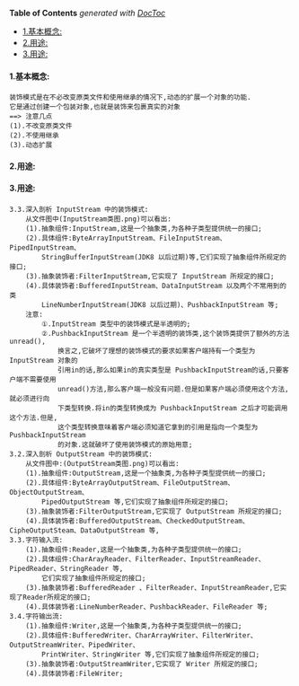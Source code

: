 <!-- START doctoc generated TOC please keep comment here to allow auto update -->
<!-- DON'T EDIT THIS SECTION, INSTEAD RE-RUN doctoc TO UPDATE -->
**Table of Contents**  *generated with [DocToc](https://github.com/thlorenz/doctoc)*

- [1.基本概念:](#1%E5%9F%BA%E6%9C%AC%E6%A6%82%E5%BF%B5)
- [2.用途:](#2%E7%94%A8%E9%80%94)
- [3.用途:](#3%E7%94%A8%E9%80%94)

<!-- END doctoc generated TOC please keep comment here to allow auto update -->

#### 1.基本概念:
	装饰模式是在不必改变原类文件和使用继承的情况下,动态的扩展一个对象的功能.
	它是通过创建一个包装对象,也就是装饰来包裹真实的对象
	==> 注意几点
	(1).不改变原类文件
	(2).不使用继承
	(3).动态扩展
#### 2.用途:

#### 3.用途:
	3.3.深入剖析 InputStream 中的装饰模式:
		从文件图中(InputStream类图.png)可以看出:
		(1).抽象组件:InputStream,这是一个抽象类,为各种子类型提供统一的接口;
		(2).具体组件:ByteArrayInputStream、FileInputStream、PipedInputStream、
			StringBufferInputStream(JDK8 以后过期)等,它们实现了抽象组件所规定的接口;
		(3).抽象装饰者:FilterInputStream,它实现了 InputStream 所规定的接口;
		(4).具体装饰者:BufferedInputStream、DataInputStream 以及两个不常用到的类
			LineNumberInputStream(JDK8 以后过期)、PushbackInputStream 等;
		注意:
			①.InputStream 类型中的装饰模式是半透明的;
			②.PushbackInputStream 是一个半透明的装饰类,这个装饰类提供了额外的方法unread(),
				换言之,它破坏了理想的装饰模式的要求如果客户端持有一个类型为 InputStream 对象的
				引用in的话,那么如果in的真实类型是 PushbackInputStream的话,只要客户端不需要使用
				unread()方法,那么客户端一般没有问题.但是如果客户端必须使用这个方法,就必须进行向
				下类型转换.将in的类型转换成为 PushbackInputStream 之后才可能调用这个方法.但是,
				这个类型转换意味着客户端必须知道它拿到的引用是指向一个类型为 PushbackInputStream 
				的对象.这就破坏了使用装饰模式的原始用意;
	3.2.深入剖析 OutputStream 中的装饰模式:
		从文件图中:(OutputStream类图.png)可以看出:
		(1).抽象组件:OutputStream,这是一个抽象类,为各种子类型提供统一的接口;
		(2).具体组件:ByteArrayOutputStream、FileOutputStream、ObjectOutputStream、
			PipedOutputStream 等,它们实现了抽象组件所规定的接口;
		(3).抽象装饰者:FilterOutputStream,它实现了 OutputStream 所规定的接口;
		(4).具体装饰者:BufferedOutputStream、CheckedOutputStream、CipheOutputSteam、DataOutputStream 等,
	3.3.字符输入流:
		(1).抽象组件:Reader,这是一个抽象类,为各种子类型提供统一的接口;
		(2).具体组件:CharArayReader、FilterReader、InputStreamReader、PipedReader、StringReader 等,
			它们实现了抽象组件所规定的接口;
		(3).抽象装饰者:BufferedReader 、FilterReader、InputStreamReader,它实现了Reader所规定的接口;
		(4).具体装饰者:LineNumberReader、PushbackReader、FileReader 等;
	3.4.字符输出流:
		(1).抽象组件:Writer,这是一个抽象类,为各种子类型提供统一的接口;
		(2).具体组件:BufferedWriter、CharArrayWriter、FilterWriter、OutputStreamWriter、PipedWriter、
			PrintWriter、StringWriter 等,它们实现了抽象组件所规定的接口;
		(3).抽象装饰者:OutputStreamWriter,它实现了 Writer 所规定的接口;
		(4).具体装饰者:FileWriter;



















